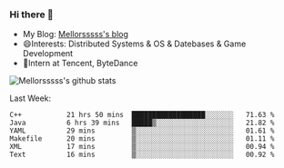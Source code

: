 ### Hi there 👋

- My Blog: [Mellorsssss's blog](https://mellorsssss.com/)
- 😄Interests: Distributed Systems & OS & Datebases & Game Development
- 🤔Intern at Tencent, ByteDance


![Mellorsssss's github stats](https://github-readme-stats.vercel.app/api?username=Mellorsssss&show_icons=true&theme=radical)

<!-- ![Top Langs](https://github-readme-stats.vercel.app/api/top-langs/?username=anuraghazra&hide=javascript,html,typescript,css,glsl) -->

<!--
**Mellorsssss/Mellorsssss** is a ✨ _special_ ✨ repository because its `README.md` (this file) appears on your GitHub profile.

Here are some ideas to get you started:

- 🔭 I’m currently working on ...
- 🌱 I’m currently learning ...
- 👯 I’m looking to collaborate on ...
- 🤔 I’m looking for help with ...
- 💬 Ask me about ...
- 📫 How to reach me: ...
- 😄 Pronouns: ...
- ⚡ Fun fact: ...
-->

Last Week:
<!--START_SECTION:waka-->

```text
C++           21 hrs 50 mins  ██████████████████░░░░░░░   71.63 %
Java          6 hrs 39 mins   █████▒░░░░░░░░░░░░░░░░░░░   21.82 %
YAML          29 mins         ▒░░░░░░░░░░░░░░░░░░░░░░░░   01.61 %
Makefile      20 mins         ▒░░░░░░░░░░░░░░░░░░░░░░░░   01.11 %
XML           17 mins         ▒░░░░░░░░░░░░░░░░░░░░░░░░   00.94 %
Text          16 mins         ▒░░░░░░░░░░░░░░░░░░░░░░░░   00.92 %
```

<!--END_SECTION:waka-->
